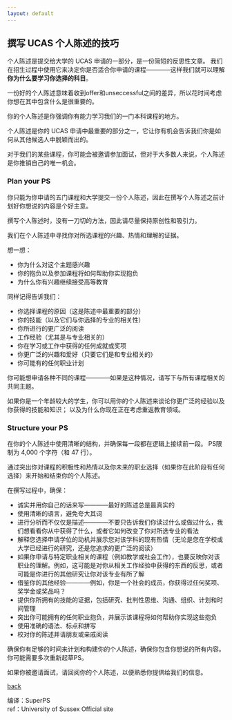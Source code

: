 ```yaml
---
layout: default
---
```


## 撰写 UCAS 个人陈述的技巧

个人陈述是提交给大学的 UCAS 申请的一部分，是一份简短的反思性文章。 我们在招生过程中使用它来决定你是否适合你申请的课程————这样我们就可以理解**你为什么要学习你选择的科目**。

一份好的个人陈述意味着收到offer和unseccessful之间的差异，所以花时间考虑你想在其中包含什么是很重要的。

你的个人陈述是你强调你有能力学习我们的一门本科课程的地方。

个人陈述是你的 UCAS 申请中最重要的部分之一，它让你有机会告诉我们你是如何从其他候选人中脱颖而出的。

对于我们的某些课程，你可能会被邀请参加面试，但对于大多数人来说，个人陈述是你推销自己的唯一机会。

### Plan your PS
你只能为你申请的五门课程和大学提交一份个人陈述，因此在撰写个人陈述之前计划好你想说的内容是个好主意。

撰写个人陈述时，没有一刀切的方法，因此请尽量保持原创性和吸引力。

我们在个人陈述中寻找你对所选课程的兴趣、热情和理解的证据。

想一想：
- 你为什么对这个主题感兴趣
- 你的抱负以及参加课程将如何帮助你实现抱负
- 为什么你有兴趣继续接受高等教育

同样记得告诉我们：
- 你选择课程的原因（这是陈述中最重要的部分）
- 你的技能（以及它们与你选择的专业的相关性）
- 你所进行的更广泛的阅读
- 工作经验（尤其是与专业相关的）
- 你在学习或工作中获得的任何成就或奖项
- 你更广泛的兴趣和爱好（只要它们是和专业相关的）
- 你可能有的任何职业计划

你可能想申请各种不同的课程————如果是这种情况，请写下与所有课程相关的共同主题。

如果你是一个年龄较大的学生，你可以用你的个人陈述来谈论你更广泛的经验以及你获得的技能和知识； 以及为什么你现在正在考虑重返教育领域。

### Structure your PS
在你的个人陈述中使用清晰的结构，并确保每一段都在逻辑上接续前一段。 PS限制为 4,000 个字符（和 47 行）。

通过突出你对课程的积极性和热情以及你未来的职业选择（如果你在此阶段有任何选择）来开始和结束你的个人陈述。

在撰写过程中，确保：
- 诚实并用你自己的话来写————最好的陈述总是最真实的
- 使用清晰的语言，避免夸大其词
- 进行分析而不仅仅是描述————不要只告诉我们你读过什么或做过什么，我们想看看你从中获得了什么，或者它如何改变了你对所选专业的看法
- 解释您选择申请学位的动机并展示您对该学科的现有热情（无论是您在学校或大学已经进行的研究，还是您追求的更广泛的阅读）
- 如果你申请与特定职业相关的课程（例如教学或社会工作），也要反映你对该职业的理解。例如，这可能是对你从相关工作经验中获得的东西的反思，或者可能是你进行的其他研究让你对该专业有所了解
- 借鉴你的其他经验————例如，你是一个社会的成员，你获得过任何奖项、奖学金或奖品吗？
- 提供你所拥有的技能的证据，包括研究、批判性思维、沟通、组织、计划和时间管理
- 突出你可能拥有的任何职业抱负，并展示该课程将如何帮助你实现这些抱负
- 使用准确的语法、标点和拼写
- 校对你的陈述并请朋友或亲戚阅读

确保你有足够的时间来计划和构建你的个人陈述，确保你包含你想说的所有内容。 你可能需要多次重新起草PS。

如果你被邀请面试，请回阅你的个人陈述，以便熟悉你提供给我们的信息。

[back](../)

编译：SuperPS <br>
ref：University of Sussex Official site

